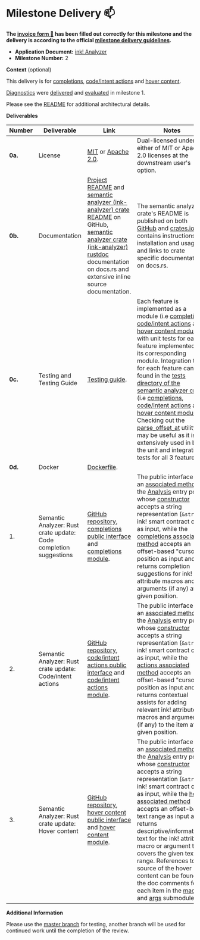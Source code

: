 # Milestone Delivery :mailbox:

**The [invoice form :pencil:](https://docs.google.com/forms/d/e/1FAIpQLSfmNYaoCgrxyhzgoKQ0ynQvnNRoTmgApz9NrMp-hd8mhIiO0A/viewform) has been filled out correctly for this milestone and the delivery is according to the official [milestone delivery guidelines](https://github.com/w3f/Grants-Program/blob/master/docs/Support%20Docs/milestone-deliverables-guidelines.md).**

* **Application Document:** [ink! Analyzer](https://github.com/w3f/Grants-Program/blob/master/applications/ink-analyzer.md)
* **Milestone Number:** 2

**Context** (optional)

This delivery is for [completions](https://github.com/ink-analyzer/ink-analyzer/tree/master/crates/analyzer/src/analysis/completions.rs), [code/intent actions](https://github.com/ink-analyzer/ink-analyzer/tree/master/crates/analyzer/src/analysis/actions.rs) and [hover content](https://github.com/ink-analyzer/ink-analyzer/tree/master/crates/analyzer/src/analysis/hover.rs).

[Diagnostics](https://github.com/ink-analyzer/ink-analyzer/tree/master/crates/analyzer/src/analysis/diagnostics.rs) were [delivered](https://github.com/w3f/Grant-Milestone-Delivery/blob/master/deliveries/ink-analyzer-milestone-1.md) and [evaluated](https://github.com/w3f/Grant-Milestone-Delivery/blob/master/evaluations/ink_analyzer_1_dsm-w3f.md) in milestone 1.

Please see the [README](https://github.com/ink-analyzer/ink-analyzer#readme) for additional architectural details.

**Deliverables**

| Number  | Deliverable                                                       | Link                                                                                                                                                                                                                                                                                                                                                                                          | Notes                                                                                                                                                                                                                                                                                                                                                                                                                                                                                                                                                                                                                                                                                                                                                                                                                                                                                                                                                                                                                                                                                                                                                                                                                                                                                           |
|---------|-------------------------------------------------------------------|-----------------------------------------------------------------------------------------------------------------------------------------------------------------------------------------------------------------------------------------------------------------------------------------------------------------------------------------------------------------------------------------------|-------------------------------------------------------------------------------------------------------------------------------------------------------------------------------------------------------------------------------------------------------------------------------------------------------------------------------------------------------------------------------------------------------------------------------------------------------------------------------------------------------------------------------------------------------------------------------------------------------------------------------------------------------------------------------------------------------------------------------------------------------------------------------------------------------------------------------------------------------------------------------------------------------------------------------------------------------------------------------------------------------------------------------------------------------------------------------------------------------------------------------------------------------------------------------------------------------------------------------------------------------------------------------------------------|
| **0a.** | License                                                           | [MIT](https://github.com/ink-analyzer/ink-analyzer/blob/master/LICENSE-MIT) or [Apache 2.0](https://github.com/ink-analyzer/ink-analyzer/blob/master/LICENSE-APACHE).                                                                                                                                                                                                                         | Dual-licensed under either of MIT or Apache 2.0 licenses at the downstream user's option.                                                                                                                                                                                                                                                                                                                                                                                                                                                                                                                                                                                                                                                                                                                                                                                                                                                                                                                                                                                                                                                                                                                                                                                                       |
| **0b.** | Documentation                                                     | [Project README](https://github.com/ink-analyzer/ink-analyzer#readme) and [semantic analyzer (ink-analyzer) crate README](https://github.com/ink-analyzer/ink-analyzer/tree/master/crates/analyzer#readme) on GitHub, [semantic analyzer crate (ink-analyzer) rustdoc](https://docs.rs/ink-analyzer/latest/ink_analyzer/) documentation on docs.rs and extensive inline source documentation. | The semantic analyzer crate's README is published on both [GitHub](https://github.com/ink-analyzer/ink-analyzer/tree/master/crates/analyzer#readme) and [crates.io](https://crates.io/crates/ink-analyzer). It contains instructions for installation and usage, and links to crate specific documentation on docs.rs.                                                                                                                                                                                                                                                                                                                                                                                                                                                                                                                                                                                                                                                                                                                                                                                                                                                                                                                                                                          |
| **0c.** | Testing and Testing Guide                                         | [Testing guide](https://github.com/ink-analyzer/ink-analyzer#testing).                                                                                                                                                                                                                                                                                                                        | Each feature is implemented as a module (i.e [completions](https://github.com/ink-analyzer/ink-analyzer/tree/master/crates/analyzer/src/analysis/completions.rs), [code/intent actions](https://github.com/ink-analyzer/ink-analyzer/tree/master/crates/analyzer/src/analysis/actions.rs) and [hover content module](https://github.com/ink-analyzer/ink-analyzer/tree/master/crates/analyzer/src/analysis/hover.rs)), with unit tests for each feature implemented in its corresponding module. Integration tests for each feature can be found in the [tests directory of the semantic analyzer crate](https://github.com/ink-analyzer/ink-analyzer/tree/master/crates/analyzer/tests) (i.e [completions](https://github.com/ink-analyzer/ink-analyzer/blob/master/crates/analyzer/tests/completions.rs), [code/intent actions](https://github.com/ink-analyzer/ink-analyzer/blob/master/crates/analyzer/tests/actions.rs) and [hover content module](https://github.com/ink-analyzer/ink-analyzer/blob/master/crates/analyzer/tests/hover.rs)). Checking out the [parse_offset_at](https://github.com/ink-analyzer/ink-analyzer/blob/master/crates/test_utils/src/lib.rs#L14-L45) utility may be useful as it is extensively used in both the unit and integration tests for all 3 features. |
| **0d.** | Docker                                                            | [Dockerfile](https://github.com/ink-analyzer/ink-analyzer/blob/master/Dockerfile).                                                                                                                                                                                                                                                                                                            |                                                                                                                                                                                                                                                                                                                                                                                                                                                                                                                                                                                                                                                                                                                                                                                                                                                                                                                                                                                                                                                                                                                                                                                                                                                                                                 |
| 1.      | Semantic Analyzer: Rust crate update: Code completion suggestions | [GitHub repository](https://github.com/ink-analyzer/ink-analyzer), [completions public interface](https://github.com/ink-analyzer/ink-analyzer/blob/master/crates/analyzer/src/analysis.rs#L42-L45) and [completions module](https://github.com/ink-analyzer/ink-analyzer/tree/master/crates/analyzer/src/analysis/completions.rs).                                                           | The public interface is an [associated method](https://github.com/ink-analyzer/ink-analyzer/blob/master/crates/analyzer/src/analysis.rs#L42-L45) of the [Analysis](https://github.com/ink-analyzer/ink-analyzer/blob/master/crates/analyzer/src/analysis.rs#L17-L22) entry point whose [constructor](https://github.com/ink-analyzer/ink-analyzer/blob/master/crates/analyzer/src/analysis.rs#L25-L30) accepts a string representation (`&str`) of ink! smart contract code as input, while the [completions associated method](https://github.com/ink-analyzer/ink-analyzer/blob/master/crates/analyzer/src/analysis.rs#L42-L45) accepts an offset-based "cursor" position as input and returns completion suggestions for ink! attribute macros and arguments (if any) at the given position.                                                                                                                                                                                                                                                                                                                                                                                                                                                                                                 |
| 2.      | Semantic Analyzer: Rust crate update: Code/intent actions         | [GitHub repository](https://github.com/ink-analyzer/ink-analyzer), [code/intent actions public interface](https://github.com/ink-analyzer/ink-analyzer/blob/master/crates/analyzer/src/analysis.rs#L47-L50) and [code/intent actions module](https://github.com/ink-analyzer/ink-analyzer/tree/master/crates/analyzer/src/analysis/actions.rs).                                               | The public interface is an [associated method](https://github.com/ink-analyzer/ink-analyzer/blob/master/crates/analyzer/src/analysis.rs#L47-L50) of the [Analysis](https://github.com/ink-analyzer/ink-analyzer/blob/master/crates/analyzer/src/analysis.rs#L17-L22) entry point whose [constructor](https://github.com/ink-analyzer/ink-analyzer/blob/master/crates/analyzer/src/analysis.rs#L25-L30) accepts a string representation (`&str`) of ink! smart contract code as input, while the [actions associated method](https://github.com/ink-analyzer/ink-analyzer/blob/master/crates/analyzer/src/analysis.rs#L47-L50) accepts an offset-based "cursor" position as input and returns contextual assists for adding relevant ink! attribute macros and arguments (if any) to the item at the given position.                                                                                                                                                                                                                                                                                                                                                                                                                                                                             |
| 3.      | Semantic Analyzer: Rust crate update: Hover content               | [GitHub repository](https://github.com/ink-analyzer/ink-analyzer), [hover content public interface](https://github.com/ink-analyzer/ink-analyzer/blob/master/crates/analyzer/src/analysis.rs#L52-L55) and [hover content module](https://github.com/ink-analyzer/ink-analyzer/tree/master/crates/analyzer/src/analysis/hover.rs).                                                             | The public interface is an [associated method](https://github.com/ink-analyzer/ink-analyzer/blob/master/crates/analyzer/src/analysis.rs#L52-L55) of the [Analysis](https://github.com/ink-analyzer/ink-analyzer/blob/master/crates/analyzer/src/analysis.rs#L17-L22) entry point whose [constructor](https://github.com/ink-analyzer/ink-analyzer/blob/master/crates/analyzer/src/analysis.rs#L25-L30) accepts a string representation (`&str`) of ink! smart contract code as input, while the [hover associated method](https://github.com/ink-analyzer/ink-analyzer/blob/master/crates/analyzer/src/analysis.rs#L52-L55) accepts an offset-based text range as input and returns descriptive/informational text for the ink! attribute macro or argument that covers the given text range. References to the source of the hover content can be found in the doc comments for each item in the [macros](https://github.com/ink-analyzer/ink-analyzer/blob/master/crates/analyzer/src/analysis/hover/content/macros.rs) and [args](https://github.com/ink-analyzer/ink-analyzer/blob/master/crates/analyzer/src/analysis/hover/content/args.rs) submodules.                                                                                                                                   |

**Additional Information**

Please use the [master branch](https://github.com/ink-analyzer/ink-analyzer/tree/master) for testing, another branch will be used for continued work until the completion of the review.
